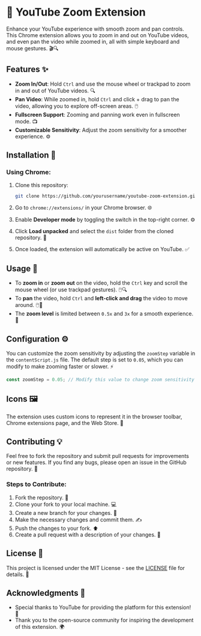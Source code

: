 
# 🎥 YouTube Zoom Extension

Enhance your YouTube experience with smooth zoom and pan controls. This Chrome extension allows you to zoom in and out on YouTube videos, and even pan the video while zoomed in, all with simple keyboard and mouse gestures. 🎬🔍

## Features ✨

- **Zoom In/Out**: Hold `Ctrl` and use the mouse wheel or trackpad to zoom in and out of YouTube videos. 🔍
- **Pan Video**: While zoomed in, hold `Ctrl` and click + drag to pan the video, allowing you to explore off-screen areas. 🖱️
- **Fullscreen Support**: Zooming and panning work even in fullscreen mode. 📺
- **Customizable Sensitivity**: Adjust the zoom sensitivity for a smoother experience. ⚙️

## Installation 🚀

### Using Chrome:

1. Clone this repository:
   ```bash
   git clone https://github.com/yourusername/youtube-zoom-extension.git
   ```

2. Go to `chrome://extensions/` in your Chrome browser. 🌐

3. Enable **Developer mode** by toggling the switch in the top-right corner. ⚙️

4. Click **Load unpacked** and select the `dist` folder from the cloned repository. 📂

5. Once loaded, the extension will automatically be active on YouTube. ✅

## Usage 🔧

- To **zoom in** or **zoom out** on the video, hold the `Ctrl` key and scroll the mouse wheel (or use trackpad gestures). 🖱️🔍
- To **pan** the video, hold `Ctrl` and **left-click and drag** the video to move around. 🖱️💨
- The **zoom level** is limited between `0.5x` and `3x` for a smooth experience. 📏

## Configuration ⚙️

You can customize the zoom sensitivity by adjusting the `zoomStep` variable in the `contentScript.js` file. The default step is set to `0.05`, which you can modify to make zooming faster or slower. ⚡

```javascript
const zoomStep = 0.05; // Modify this value to change zoom sensitivity
```

## Icons 🖼️

The extension uses custom icons to represent it in the browser toolbar, Chrome extensions page, and the Web Store. 📸

## Contributing 💡

Feel free to fork the repository and submit pull requests for improvements or new features. If you find any bugs, please open an issue in the GitHub repository. 🐛

### Steps to Contribute:

1. Fork the repository. 🍴
2. Clone your fork to your local machine. 💻
3. Create a new branch for your changes. 🌿
4. Make the necessary changes and commit them. ✍️
5. Push the changes to your fork. ⬆️
6. Create a pull request with a description of your changes. 🔄

## License 📜

This project is licensed under the MIT License - see the [LICENSE](LICENSE) file for details. 📃

## Acknowledgments 🙏

- Special thanks to YouTube for providing the platform for this extension! 🎉
- Thank you to the open-source community for inspiring the development of this extension. 🌍
